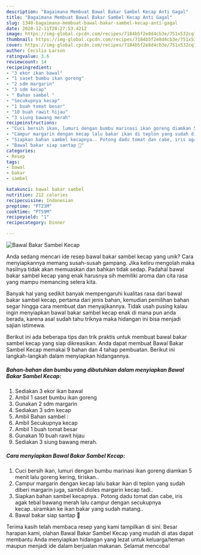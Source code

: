 ```yaml
---
description: "Bagaimana Membuat Bawal Bakar Sambel Kecap Anti Gagal"
title: "Bagaimana Membuat Bawal Bakar Sambel Kecap Anti Gagal"
slug: 1340-bagaimana-membuat-bawal-bakar-sambel-kecap-anti-gagal
date: 2020-12-11T20:27:53.421Z
image: https://img-global.cpcdn.com/recipes/7184b5f2e8d4cb3e/751x532cq70/bawal-bakar-sambel-kecap-foto-resep-utama.jpg
thumbnail: https://img-global.cpcdn.com/recipes/7184b5f2e8d4cb3e/751x532cq70/bawal-bakar-sambel-kecap-foto-resep-utama.jpg
cover: https://img-global.cpcdn.com/recipes/7184b5f2e8d4cb3e/751x532cq70/bawal-bakar-sambel-kecap-foto-resep-utama.jpg
author: Cecilia Larson
ratingvalue: 3.6
reviewcount: 14
recipeingredient:
- "3 ekor ikan bawal"
- "1 saset bumbu ikan goreng"
- "2 sdm margarin"
- "3 sdm kecap"
- " Bahan sambel "
- "Secukupnya kecap"
- "1 buah tomat besar"
- "10 buah rawit hijau"
- "3 siung bawang merah"
recipeinstructions:
- "Cuci bersih ikan, lumuri dengan bumbu marinasi ikan goreng diamkan 5 menit lalu goreng kering, tiriskan.."
- "Campur margarin dengan kecap lalu bakar ikan di teplon yang sudah diberi margarin juga, sambil dioles margarin kecap tadi.."
- "Siapkan bahan sambel kecapnya.. Potong dadu tomat dan cabe, iris agak tebal bawang merah lalu campur dengan secukupnya kecap..siramkan ke ikan bakar yang sudah matang.."
- "Bawal bakar siap santap 🤤"
categories:
- Resep
tags:
- bawal
- bakar
- sambel

katakunci: bawal bakar sambel 
nutrition: 212 calories
recipecuisine: Indonesian
preptime: "PT23M"
cooktime: "PT59M"
recipeyield: "1"
recipecategory: Dinner

---
```



![Bawal Bakar Sambel Kecap](https://img-global.cpcdn.com/recipes/7184b5f2e8d4cb3e/751x532cq70/bawal-bakar-sambel-kecap-foto-resep-utama.jpg)

Anda sedang mencari ide resep bawal bakar sambel kecap yang unik? Cara menyiapkannya memang susah-susah gampang. Jika keliru mengolah maka hasilnya tidak akan memuaskan dan bahkan tidak sedap. Padahal bawal bakar sambel kecap yang enak harusnya sih memiliki aroma dan cita rasa yang mampu memancing selera kita.



Banyak hal yang sedikit banyak mempengaruhi kualitas rasa dari bawal bakar sambel kecap, pertama dari jenis bahan, kemudian pemilihan bahan segar hingga cara membuat dan menyajikannya. Tidak usah pusing kalau ingin menyiapkan bawal bakar sambel kecap enak di mana pun anda berada, karena asal sudah tahu triknya maka hidangan ini bisa menjadi sajian istimewa.


Berikut ini ada beberapa tips dan trik praktis untuk membuat bawal bakar sambel kecap yang siap dikreasikan. Anda dapat membuat Bawal Bakar Sambel Kecap memakai 9 bahan dan 4 tahap pembuatan. Berikut ini langkah-langkah dalam menyiapkan hidangannya.

<!--inarticleads1-->

##### Bahan-bahan dan bumbu yang dibutuhkan dalam menyiapkan Bawal Bakar Sambel Kecap:

1. Sediakan 3 ekor ikan bawal
1. Ambil 1 saset bumbu ikan goreng
1. Gunakan 2 sdm margarin
1. Sediakan 3 sdm kecap
1. Ambil  Bahan sambel :
1. Ambil Secukupnya kecap
1. Ambil 1 buah tomat besar
1. Gunakan 10 buah rawit hijau
1. Sediakan 3 siung bawang merah.




<!--inarticleads2-->

##### Cara menyiapkan Bawal Bakar Sambel Kecap:

1. Cuci bersih ikan, lumuri dengan bumbu marinasi ikan goreng diamkan 5 menit lalu goreng kering, tiriskan..
1. Campur margarin dengan kecap lalu bakar ikan di teplon yang sudah diberi margarin juga, sambil dioles margarin kecap tadi..
1. Siapkan bahan sambel kecapnya.. Potong dadu tomat dan cabe, iris agak tebal bawang merah lalu campur dengan secukupnya kecap..siramkan ke ikan bakar yang sudah matang..
1. Bawal bakar siap santap 🤤




Terima kasih telah membaca resep yang kami tampilkan di sini. Besar harapan kami, olahan Bawal Bakar Sambel Kecap yang mudah di atas dapat membantu Anda menyiapkan hidangan yang lezat untuk keluarga/teman maupun menjadi ide dalam berjualan makanan. Selamat mencoba!
